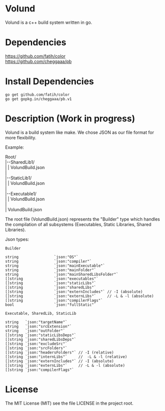 # Volund
Volund is a c++ build system written in go. 

# Dependencies
https://github.com/fatih/color   
https://github.com/cheggaaa/pb

# Install Dependencies

```
go get github.com/fatih/color
go get gopkg.in/cheggaaa/pb.v1
```

# Description (Work in progress)

Volund is a build system like make.
We chose JSON as our file format for more flexibility.

Example:

Root/   
  |--SharedLib1/   
  |  | VolundBuild.json   
  |   
  |--StaticLib1/   
  |  | VolundBuild.json   
  |   
  |--Executable1/   
  |  | VolundBuild.json   
  |   
  | VolundBuild.json   

The root file (VolundBuild.json) represents the "Builder" type which handles the compilation of all subsystems 
(Executables, Static Libraries, Shared Libraries).   
   
Json types:   
   
```
Builder

string                `json:"OS"` 
string                `json:"compiler"`
string                `json:"mainExecutable"`
string                `json:"mainFolder"`
string                `json:"mainSharedLibsFolder"`
[]string              `json:"executables"`
[]string              `json:"staticLibs"`
[]string              `json:"sharedLibs"`
[]string              `json:"externIncludes"` // -I (absolute)
[]string              `json:"externLibs"`     // -L & -l (absolute)
[]string              `json:"compilerFlags"`
bool                  `json:"fullStatic"`

Executable, SharedLib, StaticLib

string   `json:"targetName"`
string   `json:"srcExtension"`
string   `json:"outFolder"`
[]string `json:"staticLibsDeps"`
[]string `json:"sharedLibsDeps"`
[]string `json:"excludeSrc"`
[]string `json:"srcFolders"`
[]string `json:"headersFolders"` // -I (relative)
[]string `json:"internLibs"`     //  -L & -l (relative)
[]string `json:"externIncludes"` // -I (absolute)
[]string `json:"externLibs"`     // -L & -l (absolute)
[]string `json:"compilerFlags"`
```

# License 

The MIT License (MIT) see the file LICENSE in the project root.

